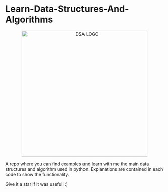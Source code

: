 # Learn-Data-Structures-And-Algorithms
 <p style="text-align:center;"><img src="https://play-lh.googleusercontent.com/9zvNJHedNg_6lOdwcodODMVsyeHKxuTIpnbBzomRGGZAp_vKVXnd5SlF8XZcXyGYjQ" alt="DSA LOGO" width="400"></p>
 
 
A repo where you can find examples and learn with me the main data structures and algorithm used in python. Explanations are contained in each code to show the functionality. 

Give it a star if it was useful! :)


     
                

 






